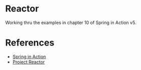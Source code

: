 # Reactor

Working thru the examples in chapter 10 of Spring in Action v5. 

# References
* [Spring in Action](https://www.manning.com/books/spring-in-action-fifth-edition)
* [Project Reactor](https://projectreactor.io/)
